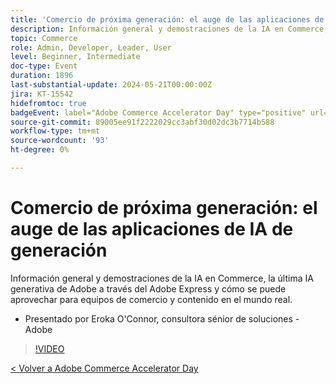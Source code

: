 ```yaml
---
title: 'Comercio de próxima generación: el auge de las aplicaciones de IA de generación'
description: Información general y demostraciones de la IA en Commerce, la última IA generativa de Adobe a través del Adobe Express y cómo se puede aprovechar para equipos de comercio y contenido en el mundo real.
topic: Commerce
role: Admin, Developer, Leader, User
level: Beginner, Intermediate
doc-type: Event
duration: 1896
last-substantial-update: 2024-05-21T00:00:00Z
jira: KT-15542
hidefromtoc: true
badgeEvent: label="Adobe Commerce Accelerator Day" type="positive" url="https://experienceleague.adobe.com/en/docs/events/apac-commerce-recordings/2024/overview"
source-git-commit: 89005ee91f2222029cc3abf30d02dc3b7714b588
workflow-type: tm+mt
source-wordcount: '93'
ht-degree: 0%

---
```



# Comercio de próxima generación: el auge de las aplicaciones de IA de generación

Información general y demostraciones de la IA en Commerce, la última IA generativa de Adobe a través del Adobe Express y cómo se puede aprovechar para equipos de comercio y contenido en el mundo real.

+ Presentado por Eroka O&#39;Connor, consultora sénior de soluciones - Adobe

>[!VIDEO](https://video.tv.adobe.com/v/3429269/?learn=on)

[&lt; Volver a Adobe Commerce Accelerator Day](./overview.md)